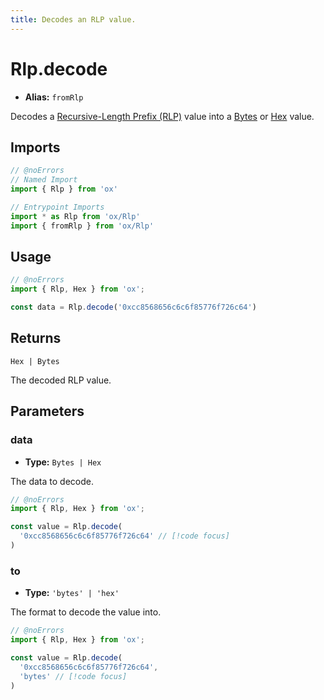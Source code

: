 ```yaml
---
title: Decodes an RLP value.
---
```


# Rlp.decode

- **Alias:** `fromRlp`

Decodes a [Recursive-Length Prefix (RLP)](https://ethereum.org/en/developers/docs/data-structures-and-encoding/rlp/) value into a [Bytes](/api/bytes) or [Hex](/api/hex) value.

## Imports

```ts twoslash
// @noErrors
// Named Import 
import { Rlp } from 'ox'

// Entrypoint Imports
import * as Rlp from 'ox/Rlp'
import { fromRlp } from 'ox/Rlp'
```

## Usage

```ts twoslash
// @noErrors
import { Rlp, Hex } from 'ox';

const data = Rlp.decode('0xcc8568656c6c6f85776f726c64')
```

## Returns

`Hex | Bytes`

The decoded RLP value.

## Parameters

### data

- **Type:** `Bytes | Hex`

The data to decode.

```ts twoslash
// @noErrors
import { Rlp, Hex } from 'ox';

const value = Rlp.decode(
  '0xcc8568656c6c6f85776f726c64' // [!code focus]
)
```

### to

- **Type:** `'bytes' | 'hex'`

The format to decode the value into.

```ts twoslash
// @noErrors
import { Rlp, Hex } from 'ox';

const value = Rlp.decode(
  '0xcc8568656c6c6f85776f726c64',
  'bytes' // [!code focus]
)
```